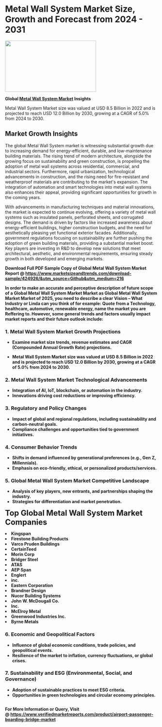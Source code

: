 <H1>Metal Wall System Market Size, Growth and Forecast from 2024 - 2031</H1><img class="aligncenter size-medium wp-image-584254" src="https://thirdeyenews.in/wp-content/uploads/2024/09/Global-Market-Research-300x168.jpeg" alt="" width="300" height="168" /><p><strong>Global&nbsp;<a href="https://www.marketsizeandtrends.com/download-sample/424926/&amp;utm_source=Github&utm_medium=216">Metal Wall System Market</a> Insights</strong></p><p>Metal Wall System Market size was valued at USD 8.5 Billion in 2022 and is projected to reach USD 12.0 Billion by 2030, growing at a CAGR of 5.0% from 2024 to 2030.</p><p><h2>Market Growth Insights</h2> <p>The global Metal Wall System market is witnessing substantial growth due to increasing demand for energy-efficient, durable, and low-maintenance building materials. The rising trend of modern architecture, alongside the growing focus on sustainability and green construction, is propelling the adoption of metal wall systems across residential, commercial, and industrial sectors. Furthermore, rapid urbanization, technological advancements in construction, and the rising need for fire-resistant and weatherproof materials are contributing to the market's expansion. The integration of automation and smart technologies into metal wall systems also enhances their appeal, providing significant opportunities for growth in the coming years.</p> <p><strong></strong></p> <p>With advancements in manufacturing techniques and material innovations, the market is expected to continue evolving, offering a variety of metal wall systems such as insulated panels, perforated sheets, and corrugated designs. The demand is driven by factors like increased awareness about energy-efficient buildings, higher construction budgets, and the need for aesthetically pleasing yet functional exterior facades. Additionally, government regulations focusing on sustainability are further pushing the adoption of green building materials, providing a substantial market boost. Key players are investing in R&D to develop new solutions that meet architectural, aesthetic, and environmental requirements, ensuring steady growth in both developed and emerging markets.</p> <p><strong></p><p><span class=""><strong>Download Full PDF Sample Copy of Global Metal Wall System Market Report</strong> @ <a href="https://www.marketsizeandtrends.com/download-sample/424926/&amp;utm_source=Github&utm_medium=216" target="_blank">https://www.marketsizeandtrends.com/download-sample/424926/&amp;utm_source=Github&utm_medium=216</a></span></p><p>In order to make an accurate and perceptive description of future scope of a Global&nbsp;Metal Wall System Market Market as Global&nbsp;Metal Wall System Market Market of 2025, you need to describe a clear Vision &ndash; What Industry or Linda can you think of for example: Quote from a Technology, healthcare, automotive, renewable energy, name the market you are Reffering to. However, some general trends and factors usually impact market reports and their future outlook include:</p><h3>1.&nbsp;<strong>Metal Wall System Market Growth Projections</strong></h3><ul><li>Examine market size trends, revenue estimates and CAGR (Compounded Annual Growth Rate) projections.</li><li><p>Metal Wall System Market size was valued at USD 8.5 Billion in 2022 and is projected to reach USD 12.0 Billion by 2030, growing at a CAGR of 5.0% from 2024 to 2030.</p></li></ul><h3>2.&nbsp;<strong>Metal Wall System Market Technological Advancements</strong></h3><ul><li>Integration of AI, IoT, blockchain, or automation in the industry.</li><li>Innovations driving cost reductions or improving efficiency.</li></ul><h3>3.&nbsp;<strong>Regulatory and Policy Changes</strong></h3><ul><li>Impact of global and regional regulations, including sustainability and carbon-neutral goals.</li><li>Compliance challenges and opportunities tied to government initiatives.</li></ul><h3>4.&nbsp;<strong>Consumer Behavior Trends</strong></h3><ul><li>Shifts in demand influenced by generational preferences (e.g., Gen Z, Millennials).</li><li>Emphasis on eco-friendly, ethical, or personalized products/services.</li></ul><h3>5.&nbsp;<strong>Global Metal Wall System Market Competitive Landscape</strong></h3><ul><li>Analysis of key players, new entrants, and partnerships shaping the industry.</li><li>Strategies for differentiation and market penetration.</li></ul><p data-pm-slice="1 1 []"><span style="color: inherit; font-family: inherit; font-size: 25px;">Top Global Metal Wall System Market Companies</span></p><div class="" data-test-id=""><p><li>Kingspan</li><li> Firestone Building Products</li><li> Varco Pruden Buildings</li><li> CertainTeed</li><li> Morin Corp</li><li> Bridger Steel</li><li> ATAS</li><li> AEP Span</li><li> Englert</li><li> inc.</li><li> Eastern Corporation</li><li> Brandner Design</li><li> Nucor Building Systems</li><li> John W. McDougall Co.</li><li> Inc.</li><li> McElroy Metal</li><li> Greenwood Industries Inc.</li><li> Byrne Metals</li></p></div><h3>6.&nbsp;<strong>Economic and Geopolitical Factors</strong></h3><ul><li>Influence of global economic conditions, trade policies, and geopolitical events.</li><li>Resilience of the market to inflation, currency fluctuations, or global crises.</li></ul><h3>7.&nbsp;<strong>Sustainability and ESG (Environmental, Social, and Governance)</strong></h3><ul><li>Adoption of sustainable practices to meet ESG criteria.</li><li>Opportunities in green technologies and circular economy principles.</li></ul><h2><strong style="font-size: 14px;">For More Information or Query, Visit @&nbsp;</strong><a style="background-color: #ffffff; font-size: 14px;" href="https://www.marketsizeandtrends.com/report/metal-wall-system-market/" target="_blank">https://www.verifiedmarketreports.com/product/airport-passenger-boarding-bridge-market</a></h2>
